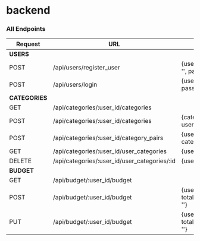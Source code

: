 # backend

### All Endpoints
| Request | URL | Body |
|----------|----------|----------|
|<strong>USERS</strong>| |  |
|POST | /api/users/register_user | {username: '', email: '', password: ''} |
|POST | /api/users/login | {username: '', password: ''} |
|<strong>CATEGORIES</strong>|  |  |
|GET | /api/categories/:user_id/categories  | |
|POST | /api/categories/:user_id/categories | {category_name: '', user_id: ''} | 
|POST | /api/categories/:user_id/category_pairs | {user_id: '', category_id: ''} | 
|GET | /api/categories/:user_id/user_categories | {user_id: ''}| 
|DELETE | /api/categories/:user_id/user_categories/:id | {user_category_id: ''} | 
|<strong>BUDGET</strong>| |  |
|GET | /api/budget/:user_id/budget | |
|POST | /api/budget/:user_id/budget| {user_id: '', total_monthly_budget: ''}| 
|PUT |/api/budget/:user_id/budget | {user_id: '', total_monthly_budget: ''} | 
</br>


